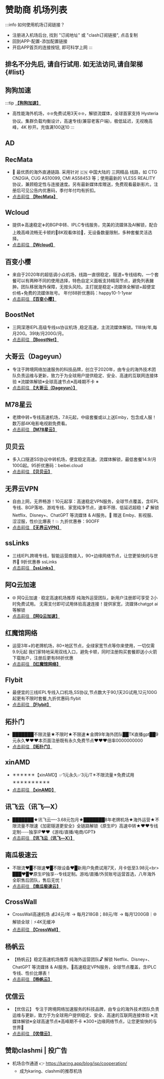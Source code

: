 
# 赞助商 机场列表

:::info 如何使用机场订阅链接？
- 注册进入机场后台, 找到 "订阅地址" 或 "clash订阅链接", 点击复制
- 回到APP-配置-添加配置链接
- 开启APP首页的连接按钮, 即可科学上网
:::

## 排名不分先后, 请自行试用. 如无法访问,请自架梯  {#list}

<countdown-redirect seconds="30" href="/newuser" title="新人礼 领取免费流量"></countdown-redirect>

<!-- ISP1 START -->

## 狗狗加速
:::tip [**【狗狗加速】**](https://1.x31415926.top/redir?i=3eb)

- 高性能海外机场，❇️❇️免费试用3天❇️❇️，解锁流媒体，全球首家支持 Hysteria 协议。集群负载均衡设计，高速专线(兼容老客户端)，极低延迟，无视晚高峰，4K 秒开。充值满100送10
:::

<!-- ISP1 END -->
## AD
<google-ad-12></google-ad-12>

<!-- ISP2 START -->

## RecMata
- 🔗 最优质的海外直通链路. 采用针对 🇨🇳 中国大陆的 三网精品 线路，如 CTG CN2GIA,  CUG AS10099, CMI AS58453 等；使用最新的  VLESS REALITY 协议，兼顾稳定性与连接速度。另有最新媒体库赠送，免费观看最新影片。注册后可见公告内优惠码，季付年付均有折扣。
- [点击前往 **【RecMata】**](https://1.x31415926.top/redir?i=428)


## Wcloud
- 提供✈️高速稳定✈️的BGP中转、IPLC专线服务，完美的流媒体及AI解锁，配合上晚高峰流畅无卡顿的🏰8K观看体验🏰，无设备数量限制，多种套餐灵活选择。
- [点击前往 **【Wcloud】**](https://1.x31415926.top/redir?i=424)


## 百变小樱
- 来自于2020年的超低调小众机场，线路一直很稳定，隧道+专线结构，一个套餐可以有两种不同的使用选择，特色自定义面板支持精简节点，避免列表臃肿。团队移居海外保障，无按头风险。主打就是稳定+流媒体全解锁+超便宜价格+免费的流媒体账号。 年付88折优惠码：happy10-1-1year
- [点击前往 **【百变小樱】**](https://1.x31415926.top/redir?i=429)


## BoostNet
- 三网深港IEPL高级专线ss协议机场 ,稳定高速，主流流媒体解锁。118块/年,每月20G。39块/月200G/月。 
- [点击前往 **【BoostNet】**](https://1.x31415926.top/redir?i=42d)


## 大哥云（Dageyun）
- 专注于跨境网络加速服务的科技品牌，创立于2020年，由专业的海外技术团队负责运维与更新，致力于为全球用户提供稳定、安全、高速的互联网连接体验  ※流媒体解锁※全球高速节点※高峰期不卡 ※
- [点击前往 **【大哥云（Dageyun）】**](https://1.x31415926.top/redir?i=3ff)


## M78星云
- 老牌中转+专线高速机场，7.8元起，中级套餐或以上送Emby，包含成人服！数万部4K电影电视剧免费看。
- [点击前往 **【M78星云】**](https://1.x31415926.top/redir?i=42a)


## 贝贝云
- 多入口隧道SS协议中转机场，便宜稳定高速。流媒体解锁，最低套餐14.9/月100G起。95折优惠码：beibei.cloud
- [点击前往 **【贝贝云】**](https://1.x31415926.top/redir?i=42c)


## 无界云VPN
- 自由上网，无界畅游！10元起享：高速稳定VPN服务，全球节点覆盖，含IEPL专线、BGP落地、游戏专线、家宽纯净节点，速率不限、低延迟超稳！🔓 解锁 Netflix、Disney+、ChatGPT 等流媒体 &amp; AI服务。🎁 赠送 Emby、影视服、涩涩服，性价比爆表！💥 九折优惠券：90OFF
- [点击前往 **【无界云VPN】**](https://1.x31415926.top/redir?i=427)


## ssLinks
- 三线IEPL跨境专线，智能运营商接入，90+边缘网络节点，让您更愉快的与世界🤝 9折优惠券 ssLinks
- [点击前往 **【ssLinks】**](https://1.x31415926.top/redir?i=42e)


## 阿Q云加速
- 🌐 阿Q云加速 · 稳定高速机场推荐
纯海外运营团队，新用户注册即可享受 2小时免费试用。 无需支付即可试用体验高速连接！提供家宽，流媒体chatgpt ai等解锁
- [点击前往 **【阿Q云加速】**](https://1.x31415926.top/redir?i=431)


## 红魔馆网络
- 运营3年+的老牌机场，80+地区节点，全绿家宽节点等你来使用，一切仅需9.9元起
我们家特地采用双线入口，避免卡顿，同时注册购买套餐即送小火箭下载账户，注册后更有88折优惠
- [点击前往 **【红魔馆网络】**](https://1.x31415926.top/redir?i=437)


## Flybit
- 最便宜的三线IEPL专线入口机场,SS协议,节点数大于90,1天2G试用,12元100G起更有不限时套餐,九折优惠码:flybit
- [点击前往 **【Flybit】**](https://1.x31415926.top/redir?i=433)


## 拓扑门
- ███████不限流量★不限时★不限速★金牌9年海外团队██TK直播gpt██9元永久❤️❤️❤️本页面注册既有永久免费节点❤️❤️❤️倍率0000000000
- [点击前往 **【拓扑门】**](https://1.x31415926.top/redir?i=434)


## xinAMD
- ✴️✴️✴️✴️✴️✴️【xinAMD】✅️1元永久✅️3元/T✴️不限流量✴️免费试用✴️✴️✴️✴️✴️✴️✴️✴️✴️✴️
- [点击前往 **【xinAMD】**](https://1.x31415926.top/redir?i=435)


## 讯飞云（讯飞—X）
- ███████★讯飞云—-3.68元包月★███████8年老牌机场★海外运营★不限流量不限速《加密隧道更安全》全链路解锁《原生IP》高速中转★❤️❤️专线定制----独享IP❤️❤️《游戏/直播/电商/GPT》
- [点击前往 **【讯飞云（讯飞—X）】**](https://1.x31415926.top/redir?i=436)


## 南瓜极速云
- 不限流❤️█不限速❤️█不限设备❤️█新用户免费试用7天，月卡低至3.98元&lt;br&gt; ███❤️█❤原生IP独享--专线定制。游戏/直播/外贸账号运营首选，八年海外全职售后团队，售后无忧！
- [点击前往 **【南瓜极速云】**](https://1.x31415926.top/redir?i=438)


## CrossWall
- CrossWall高速机场 💰24元/年 → 每月218GB；88元/年 → 每月1200GB｜🌐解锁全球｜⚡4K无缓冲
- [点击前往 **【CrossWall】**](https://1.x31415926.top/redir?i=439)


## 杨帆云
- 【杨帆云】稳定高速机场推荐 纯海外运营团队🔓 解锁 Netflix、Disney+、ChatGPT 等流媒体 &amp; AI服务。🎁高速稳定VPN服务，全球节点覆盖，含IPLC专线、性价比爆表！
- [点击前往 **【杨帆云】**](https://1.x31415926.top/redir?i=43a)


## 优信云
- 【优信云】 专注于跨境网络加速服务的科技品牌，由专业的海外技术团队负责运维与更新，致力于为全球用户提供稳定、安全、高速的互联网连接体验 ※流媒体解锁※全球高速节点※高峰期不卡 ※300+边缘网络节点，让您更愉快的与世界🤝
- [点击前往 **【优信云】**](https://1.x31415926.top/redir?i=43b)


<!-- ISP2 END -->

## 赞助clashmi | 投广告
- 机场合作通道 👉 https://karing.app/blog/isp/cooperation/
  - 成为karing、clashmi的推荐机场

<script setup>
import { onMounted } from 'vue'

onMounted(() => {
  const script = document.createElement('script');
  script.src = '/js/component/CoutdownRedirect.js?v=250417';
  document.body.appendChild(script);

  const scr12 = document.createElement('script');
  scr12.src = '/js/component/GoogleAd12.js?v=2505193';
  document.body.appendChild(scr12);
});

</script>

